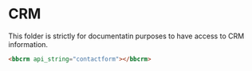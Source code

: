 # CRM

This folder is strictly for documentatin purposes to have access to CRM information.

```html
<bbcrm api_string="contactform"></bbcrm>
```
